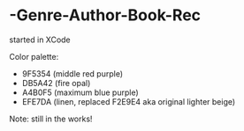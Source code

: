 # -Genre-Author-Book-Rec
started in XCode

Color palette:
- 9F5354 (middle red purple)
- DB5A42 (fire opal)
- A4B0F5 (maximum blue purple)
- EFE7DA (linen, replaced F2E9E4 aka original lighter beige)

Note: still in the works!
